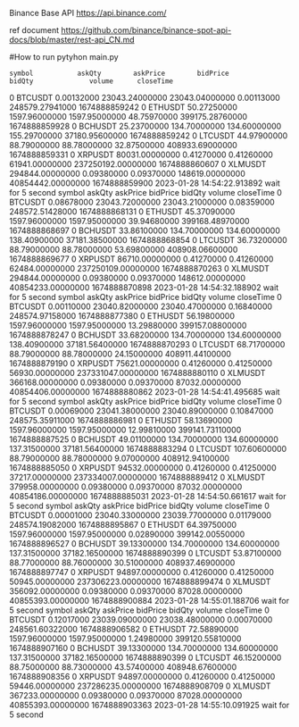 Binance Base API
https://api.binance.com/

ref document
https://github.com/binance/binance-spot-api-docs/blob/master/rest-api_CN.md

#How to run
pytyhon main.py



    symbol           askQty        askPrice        bidPrice           bidQty              volume      closeTime
0  BTCUSDT       0.00132000  23043.24000000  23043.04000000       0.00113000     248579.27941000  1674888859242
0  ETHUSDT      50.27250000   1597.96000000   1597.95000000      48.75970000     399175.28760000  1674888859928
0  BCHUSDT      25.23700000    134.70000000    134.60000000     155.29700000      37180.95600000  1674888859242
0  LTCUSDT      44.97900000     88.79000000     88.78000000      32.87500000     408933.69000000  1674888859331
0  XRPUSDT   80031.00000000      0.41270000      0.41260000   61941.00000000  237250192.00000000  1674888860607
0  XLMUSDT  294844.00000000      0.09380000      0.09370000  148619.00000000   40854442.00000000  1674888859900
2023-01-28 14:54:22.913892
wait for 5 second
    symbol           askQty        askPrice        bidPrice           bidQty              volume      closeTime
0  BTCUSDT       0.08678000  23043.72000000  23043.21000000       0.08359000     248572.51428000  1674888868131
0  ETHUSDT      45.37090000   1597.96000000   1597.95000000      39.94680000     399168.48970000  1674888868697
0  BCHUSDT      33.86100000    134.70000000    134.60000000     138.40900000      37181.38500000  1674888868854
0  LTCUSDT      36.73200000     88.79000000     88.78000000      53.69800000     408908.06600000  1674888869677
0  XRPUSDT   86710.00000000      0.41270000      0.41260000   62484.00000000  237250109.00000000  1674888870263
0  XLMUSDT  294844.00000000      0.09380000      0.09370000  148612.00000000   40854233.00000000  1674888870898
2023-01-28 14:54:32.188902
wait for 5 second
    symbol           askQty        askPrice        bidPrice          bidQty              volume      closeTime
0  BTCUSDT       0.00110000  23040.82000000  23040.47000000      0.16840000     248574.97158000  1674888877380
0  ETHUSDT      56.19800000   1597.96000000   1597.95000000     13.29880000     399157.08800000  1674888878247
0  BCHUSDT      33.68200000    134.70000000    134.60000000    138.40900000      37181.56400000  1674888870293
0  LTCUSDT      68.71700000     88.79000000     88.78000000     24.15000000     408911.44100000  1674888879190
0  XRPUSDT   75621.00000000      0.41260000      0.41250000  56930.00000000  237331047.00000000  1674888880110
0  XLMUSDT  366168.00000000      0.09380000      0.09370000  87032.00000000   40854406.00000000  1674888880862
2023-01-28 14:54:41.495685
wait for 5 second
    symbol           askQty        askPrice        bidPrice          bidQty              volume      closeTime
0  BTCUSDT       0.00069000  23041.38000000  23040.89000000      0.10847000     248575.35911000  1674888886981
0  ETHUSDT      58.13690000   1597.96000000   1597.95000000     12.99810000     399141.73110000  1674888887525
0  BCHUSDT      49.01100000    134.70000000    134.60000000    137.31500000      37181.56400000  1674888883294
0  LTCUSDT     107.60600000     88.79000000     88.78000000      9.07000000     408912.94100000  1674888885050
0  XRPUSDT   94532.00000000      0.41260000      0.41250000  37217.00000000  237334007.00000000  1674888889412
0  XLMUSDT  379958.00000000      0.09380000      0.09370000  87032.00000000   40854186.00000000  1674888885031
2023-01-28 14:54:50.661617
wait for 5 second
    symbol           askQty        askPrice        bidPrice          bidQty              volume      closeTime
0  BTCUSDT       0.00001000  23040.33000000  23039.77000000      0.01179000     248574.19082000  1674888895867
0  ETHUSDT      64.39750000   1597.96000000   1597.95000000      0.02890000     399142.00550000  1674888896527
0  BCHUSDT      39.13300000    134.70000000    134.60000000    137.31500000      37182.16500000  1674888890399
0  LTCUSDT      53.87100000     88.77000000     88.76000000     30.51000000     408937.46900000  1674888897747
0  XRPUSDT   94897.00000000      0.41260000      0.41250000  50945.00000000  237306223.00000000  1674888899474
0  XLMUSDT  356092.00000000      0.09380000      0.09370000  87028.00000000   40855393.00000000  1674888900884
2023-01-28 14:55:01.188706
wait for 5 second
    symbol           askQty        askPrice        bidPrice          bidQty              volume      closeTime
0  BTCUSDT       0.12017000  23039.09000000  23038.48000000      0.00070000     248561.60322000  1674888906582
0  ETHUSDT      72.58890000   1597.96000000   1597.95000000      1.24980000     399120.55810000  1674888907160
0  BCHUSDT      39.13300000    134.70000000    134.60000000    137.31500000      37182.16500000  1674888890399
0  LTCUSDT      46.15200000     88.75000000     88.73000000     43.57400000     408948.67600000  1674888908356
0  XRPUSDT   94897.00000000      0.41260000      0.41250000  59446.00000000  237286235.00000000  1674888908709
0  XLMUSDT  367233.00000000      0.09380000      0.09370000  87028.00000000   40855393.00000000  1674888903363
2023-01-28 14:55:10.091925
wait for 5 second